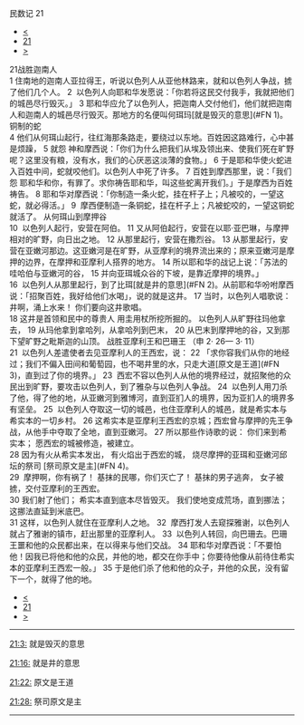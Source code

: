 ﻿





 民数记 21




* [<](bible/NUM20.md)
* [21](bible/NUM.md)
* [>](bible/NUM22.md)



 
21战胜迦南人  
1 住南地的迦南人亚拉得王，听说以色列人从亚他林路来，就和以色列人争战，掳了他们几个人。 
2  以色列人向耶和华发愿说：「你若将这民交付我手，我就把他们的城邑尽行毁灭。」 
3 耶和华应允了以色列人，把迦南人交付他们，他们就把迦南人和迦南人的城邑尽行毁灭。那地方的名便叫何珥玛[就是毁灭的意思](#FN
1)。 铜制的蛇  
4 他们从何珥山起行，往红海那条路走，要绕过以东地。百姓因这路难行，心中甚是烦躁， 
5 就怨 神和摩西说：「你们为什么把我们从埃及领出来、使我们死在旷野呢？这里没有粮，没有水，我们的心厌恶这淡薄的食物。」 
6 于是耶和华使火蛇进入百姓中间，蛇就咬他们。以色列人中死了许多。 
7 百姓到摩西那里，说：「我们怨 耶和华和你，有罪了。求你祷告耶和华，叫这些蛇离开我们。」于是摩西为百姓祷告。 
8 耶和华对摩西说：「你制造一条火蛇，挂在杆子上；凡被咬的，一望这蛇，就必得活。」 
9  摩西便制造一条铜蛇，挂在杆子上；凡被蛇咬的，一望这铜蛇就活了。 从何珥山到摩押谷  
10  以色列人起行，安营在阿伯。 
11 又从阿伯起行，安营在以耶·亚巴琳，与摩押相对的旷野，向日出之地。 
12 从那里起行，安营在撒烈谷。 
13 从那里起行，安营在亚嫩河那边。这亚嫩河是在旷野，从亚摩利的境界流出来的；原来亚嫩河是摩押的边界，在摩押和亚摩利人搭界的地方。 
14 所以耶和华的战记上说：「苏法的哇哈伯与亚嫩河的谷， 
15 并向亚珥城众谷的下坡，是靠近摩押的境界。」  
16  以色列人从那里起行，到了比珥[就是井的意思](#FN
2)。从前耶和华吩咐摩西说：「招聚百姓，我好给他们水喝」，说的就是这井。 
17 当时，以色列人唱歌说： 井啊，涌上水来！ 你们要向这井歌唱。  
18 这井是首领和民中的尊贵人 用圭用杖所挖所掘的。 以色列人从旷野往玛他拿去， 
19 从玛他拿到拿哈列，从拿哈列到巴末， 
20 从巴末到摩押地的谷，又到那下望旷野之毗斯迦的山顶。 战胜亚摩利王和巴珊王 （申
2·
26—
3·
11）  
21  以色列人差遣使者去见亚摩利人的王西宏，说： 
22 「求你容我们从你的地经过；我们不偏入田间和葡萄园，也不喝井里的水，只走大道[原文是王道](#FN
3)，直到过了你的境界。」 
23  西宏不容以色列人从他的境界经过，就招聚他的众民出到旷野，要攻击以色列人，到了雅杂与以色列人争战。 
24  以色列人用刀杀了他，得了他的地，从亚嫩河到雅博河，直到亚扪人的境界，因为亚扪人的境界多有坚垒。 
25  以色列人夺取这一切的城邑，也住亚摩利人的城邑，就是希实本与希实本的一切乡村。 
26 这希实本是亚摩利王西宏的京城；西宏曾与摩押的先王争战，从他手中夺取了全地，直到亚嫩河。 
27 所以那些作诗歌的说： 你们来到希实本； 愿西宏的城被修造，被建立。  
28 因为有火从希实本发出， 有火焰出于西宏的城， 烧尽摩押的亚珥和亚嫩河邱坛的祭司 [祭司原文是主](#FN
4)。  
29  摩押啊，你有祸了！ 基抹的民哪，你们灭亡了！ 基抹的男子逃奔， 女子被掳，交付亚摩利的王西宏。  
30 我们射了他们； 希实本直到底本尽皆毁灭。 我们使地变成荒场，直到挪法； 这挪法直延到米底巴。  
31 这样，以色列人就住在亚摩利人之地。 
32  摩西打发人去窥探雅谢，以色列人就占了雅谢的镇市，赶出那里的亚摩利人。 
33  以色列人转回，向巴珊去。巴珊王噩和他的众民都出来，在以得来与他们交战。 
34 耶和华对摩西说：「不要怕他！因我已将他和他的众民，并他的地，都交在你手中；你要待他像从前待住希实本的亚摩利王西宏一般。」 
35 于是他们杀了他和他的众子，并他的众民，没有留下一个，就得了他的地。 
* [<](bible/NUM20.md)
* [21](bible/NUM.md)
* [>](bible/NUM22.md)





---


[21:3:](#V3)
就是毁灭的意思


[21:16:](#V16)
就是井的意思


[21:22:](#V22)
原文是王道


[21:28:](#V28)
祭司原文是主




---









